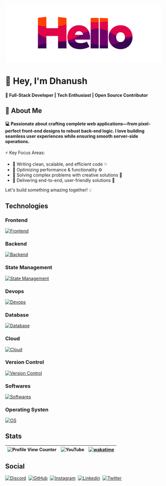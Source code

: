 [![Hello](assets/hello.gif)](https://github.com/ipuppyyt)

# 👋 Hey, I'm Dhanush

#### 🚀 Full-Stack Developer | Tech Enthusiast | Open Source Contributor

## 🧐 About Me

#### 💻 Passionate about crafting complete web applications—from pixel-perfect front-end designs to robust back-end logic. I love building seamless user experiences while ensuring smooth server-side operations.

⚡ Key Focus Areas:
- 🔹 Writing clean, scalable, and efficient code ✨
- 🔹 Optimizing performance & functionality ⚙️
- 🔹 Solving complex problems with creative solutions 🧩
- 🔹 Delivering end-to-end, user-friendly solutions 🚀

Let's build something amazing together! 💡

<!-- ## What I'm doing now

[![Discord Activity](https://lanyard.cnrad.dev/api/805771996687499275?animated=true&showDisplayName=true&hideStatus=true&hideTimestamp=true)](https://github.com/ipuppyyt)

## Github Stats

[![Github Stats](https://github-readme-streak-stats.herokuapp.com/?user=ipuppyyt&theme=cobalt)](https://github.com/ipuppyyt) -->

## Technologies

### Frontend

[![Frontend](https://skillicons.dev/icons?i=js,ts,html,css,scss,tailwind,react,next,vite,md)](https://github.com/ipuppyyt)

### Backend

[![Backend](https://skillicons.dev/icons?i=nodejs,bash,express,py,workers,discordjs)](https://github.com/ipuppyyt)

### State Management

[![State Management](https://skillicons.dev/icons?i=react,redux)](https://github.com/ipuppyyt)

### Devops

[![Devops](https://skillicons.dev/icons?i=docker,githubactions)](https://github.com/ipuppyyt)

### Database

[![Database](https://skillicons.dev/icons?i=mongo,mysql,sqlite,d3)](https://github.com/ipuppyyt)

### Cloud

[![Cloud](https://skillicons.dev/icons?i=azure,aws,vercel,cloudflare,netlify)](https://github.com/ipuppyyt)

### Version Control

[![Version Control](https://skillicons.dev/icons?i=git,github,bitbucket)](https://github.com/ipuppyyt)

### Softwares

[![Softwares](https://skillicons.dev/icons?i=vscode,ae,au,pr,ps,postman,figma,blender)](https://github.com/ipuppyyt)

### Operating Systen

[![OS](https://skillicons.dev/icons?i=windows,apple,ubuntu,linux)](https://github.com/ipuppyyt)

## Stats

| ![Profile View Counter](https://komarev.com/ghpvc/?username=ipuppyyt&style=for-the-badge&color=ff6600) | ![YouTube](https://img.shields.io/youtube/channel/subscribers/UC8Yjx_8oCJUHpVV7pHyye4w?style=for-the-badge&logo=youtube&color=ff6600) | [![wakatime](https://wakatime.com/badge/user/0ec2f953-d595-4323-b209-f77bf7d2636b.svg?style=for-the-badge&color=ff6600)](https://wakatime.com/@0ec2f953-d595-4323-b209-f77bf7d2636b) |
| ------------------------------------------------------------------------------------------------------ | ------------------------------------------------------------------------------------------------------------------------------------- | ------------------------------------------------------------------------------------------------------------------------------------------------------------------------------------ |

## Social

[![Discord](https://skillicons.dev/icons?i=discord)](https://github.com/ipuppyyt)‎‎ ‎ 
[![GitHub](https://skillicons.dev/icons?i=github)](https://github.com/ipuppyyt)‎ ‎ 
[![Instagram](https://skillicons.dev/icons?i=instagram)](https://www.instagram.com/dhan_ushofficial)‎ ‎ 
[![Linkedin](https://skillicons.dev/icons?i=linkedin)](https://www.linkedin.com/in/dhanushsofficial)‎ ‎ 
[![Twitter](https://skillicons.dev/icons?i=twitter)](https://x.com/ipuppyyt)‎ ‎ 
